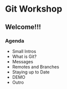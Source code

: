 # Git Workshop
## Welcome!!!

### Agenda
- Small Intros
- What is Git?
- Messages
- Remotes and Branches
- Staying up to Date
- DEMO
- Outro
